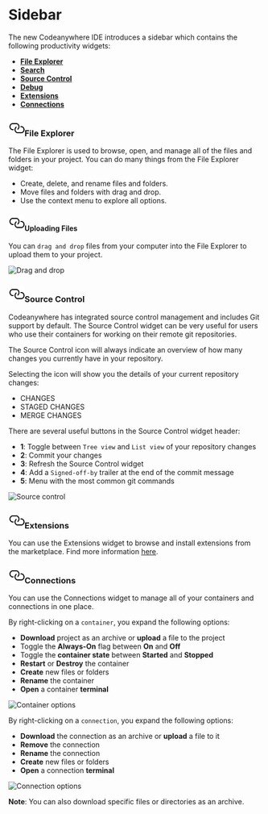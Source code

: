 # Sidebar

The new Codeanywhere IDE introduces a sidebar which contains the following productivity widgets:

- [**File Explorer**](#file-explorer)
- [**Search**](#search)
- [**Source Control**](#source-control)
- [**Debug**](#debug)
- [**Extensions**](#extensions)
- [**Connections**](#connections)

### <a name="file-explorer" href="#file-explorer" class="anchor-link"><img src="/images/anchor.svg" alt="Link anchor" class="anchor-img"></a>File Explorer

The File Explorer is used to browse, open, and manage all of the files and folders in your project. You can do many things from the File Explorer widget:

- Create, delete, and rename files and folders.
- Move files and folders with drag and drop.
- Use the context menu to explore all options.

#### <a name="uploading-files" href="#uploading-files" class="anchor-link"><img src="/images/anchor.svg" alt="Link anchor" class="anchor-img"></a>Uploading Files

You can <code>drag and drop</code> files from your computer into the File Explorer to upload them to your project.

<p><img src="/images/editor/introduction/4.png" alt="Drag and drop" class="width-90"/></p>

### <a name="source-control" href="#source-control" class="anchor-link"><img src="/images/anchor.svg" alt="Link anchor" class="anchor-img"></a>Source Control

Codeanywhere has integrated source control management and includes Git support by default. The Source Control widget can be very useful for users who use their containers for working on their remote git repositories.

The Source Control icon will always indicate an overview of how many changes you currently have in your repository.

Selecting the icon will show you the details of your current repository changes:

- CHANGES
- STAGED CHANGES
- MERGE CHANGES

There are several useful buttons in the Source Control widget header:

- **1**: Toggle between <code>Tree view</code> and <code>List view</code> of your repository changes
- **2**: Commit your changes
- **3**: Refresh the Source Control widget
- **4**: Add a <code>Signed-off-by</code> trailer at the end of the commit message
- **5**: Menu with the most common git commands

<p><img src="/images/editor/introduction/5.png" alt="Source control" class="width-90"/></p>

### <a name="extensions" href="#extensions" class="anchor-link"><img src="/images/anchor.svg" alt="Link anchor" class="anchor-img"></a>Extensions

You can use the Extensions widget to browse and install extensions from the marketplace. Find more information [here](/editor/extensions/install-extensions-from-marketplace).

### <a name="connections" href="#connections" class="anchor-link"><img src="/images/anchor.svg" alt="Link anchor" class="anchor-img"></a>Connections

You can use the Connections widget to manage all of your containers and connections in one place.

By right-clicking on a <code>container</code>, you expand the following options:

- **Download** project as an archive or **upload** a file to the project
- Toggle the **Always-On** flag between **On** and **Off**
- Toggle the **container state** between **Started** and **Stopped**
- **Restart** or **Destroy** the container
- **Create** new files or folders
- **Rename** the container
- **Open** a container **terminal**

<p><img src="/images/editor/introduction/6.png" alt="Container options" class="width-60 tall-narrow"/></p>

By right-clicking on a <code>connection</code>, you expand the following options:

- **Download** the connection as an archive or **upload** a file to it
- **Remove** the connection
- **Rename** the connection
- **Create** new files or folders
- **Open** a connection **terminal**

<p><img src="/images/editor/introduction/7.png" alt="Connection options" class="width-60 tall-narrow"/></p>

**Note**: You can also download specific files or directories as an archive.
